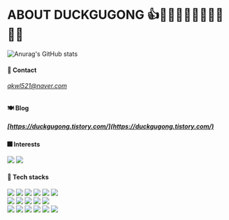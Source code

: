 # ABOUT DUCKGUGONG 👍👍🏻👍🏼👍🏽👍🏾👍🏿

![Anurag's GitHub stats](https://github-readme-stats.vercel.app/api?username=ejzl521&show_icons=true&theme=radical)  

#### 🗽 Contact
###### qkwl521@naver.com

#### 🍽 Blog
##### [https://duckgugong.tistory.com/](https://duckgugong.tistory.com/)

#### 🎆 Interests

<div>
<img src="https://img.shields.io/badge/UI / UX-red?style=for-the-badge" />
<img src="https://img.shields.io/badge/Visual interactions-blueviolet?style=for-the-badge" />
</div>

#### 🧱 Tech stacks
<div>
<img src="http://img.shields.io/badge/-JavaScript-F7DF1E?style=for-the-badge&logo=JavaScript&logoColor=white" />
<img src="https://img.shields.io/badge/React-20232A?style=for-the-badge&logo=react&logoColor=61DAFB" />
<img src="http://img.shields.io/badge/-HTML5-E34F26?style=for-the-badge&logo=HTML5&logoColor=white" />
<img src="http://img.shields.io/badge/-CSS3-1572B6?style=for-the-badge&logo=CSS3&logoColor=white" />
<img src="https://img.shields.io/badge/Typescript-3178C6?style=for-the-badge&logo=Typescript&logoColor=white">
<img src="http://img.shields.io/badge/-Python-3776AB?style=for-the-badge&logo=Python&logoColor=white" />
</div>
<div>
<img src="https://img.shields.io/badge/Redux-764ABC?style=for-the-badge&logo=Redux&logoColor=white">
<img src="https://img.shields.io/badge/Recoil-673AB8?style=for-the-badge&logo=Recoil&logoColor=white">
<img src="https://img.shields.io/badge/React Query-FF4154?style=for-the-badge&logo=React Query&logoColor=white">
<img src="https://img.shields.io/badge/StompJS-FF0000?style=for-the-badge&logo=&logoColor=white">
<img src="https://img.shields.io/badge/SockJS-000000?style=for-the-badge&logo=&logoColor=white">
</div>
<div>
<img src="https://img.shields.io/badge/NGINX-009639?style=for-the-badge&logo=NGINX&logoColor=white">
<img src="http://img.shields.io/badge/-Amazon AWS-232F3E?style=for-the-badge&logo=Amazon AWS&logoColor=white" />
<img src="http://img.shields.io/badge/-Amazon S3-569A31?style=for-the-badge&logo=Amazon S3&logoColor=white" />
<img src="http://img.shields.io/badge/-Amazon EC2-FF4F8B?style=for-the-badge&logo=Amazon EC2&logoColor=white" />
<img src="http://img.shields.io/badge/-GitHub Actions-2088FF?style=for-the-badge&logo=GitHub Actions&logoColor=white" />
  <img src="http://img.shields.io/badge/-Cloud Front-512BD4?style=for-the-badge&logo=&logoColor=white" />
</div>  
